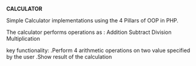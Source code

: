 
**CALCULATOR**

Simple Calculator implementations using the 4 Pillars of OOP in PHP. 

The calculator performs operations as :
 Addition
 Subtract
 Division
 Multiplication

key functionality:
.Perform 4 arithmetic operations on
 two value specified by the user
.Show result of the calculation






